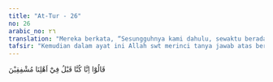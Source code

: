 ```yaml
---
title: "At-Tur - 26"
no: 26
arabic_no: ٢٦
translation: "Mereka berkata, “Sesungguhnya kami dahulu, sewaktu berada di tengah-tengah keluarga kami merasa takut (akan diazab). "
tafsir: "Kemudian dalam ayat ini Allah swt merinci tanya jawab atas berbagai kesenangan yang mereka nikmati. Mereka berkata bahwa sesungguhnya mereka sewaktu di dunia, pada waktu itu di tengah-tengah keluarga mereka timbul rasa takut akan azab Allah dan siksanya. Kemudian Allah menghilangkan rasa takut itu dengan mengaruniakan nikmat-Nya kepada mereka yaitu mereka terpelihara dari api neraka yang disebut as-samum. Perasaan takut mereka di dunia akan azab Allah mendorong mereka mengerjakan segala perintah Allah dan menjauhi segala larangan-Nya meskipun ketika itu mereka berada di tengah-tengah keluarga, mereka memperoleh ketenangan. Diriwayatkan bahwasanya Aisyah berkata, \"Andaikata Allah membukakan neraka di bumi ini seujung jari saja, maka akan terbakarlah bumi dan seluruh isinya.\""
---
```

قَالُوْٓا اِنَّا كُنَّا قَبْلُ فِيْٓ اَهْلِنَا مُشْفِقِيْنَ 